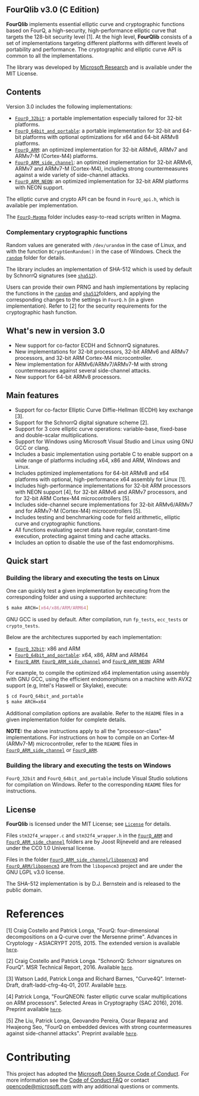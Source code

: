 ## FourQlib v3.0 (C Edition)

**FourQlib** implements essential elliptic curve and cryptographic functions based on FourQ, 
a high-security, high-performance elliptic curve that targets the 128-bit security level [1]. At the 
high level, **FourQlib** consists of a set of implementations targeting different platforms with different
levels of portability and performance. The cryptographic and elliptic curve API is common to all the 
implementations.   

The library was developed by [Microsoft Research](http://research.microsoft.com/) and is available under the MIT License. 

## Contents

Version 3.0 includes the following implementations:
 
* [`FourQ_32bit`](FourQ_32bit/): a portable implementation especially tailored for 32-bit platforms.
* [`FourQ_64bit_and_portable`](FourQ_64bit_and_portable/): a portable implementation for 32-bit and 64-bit platforms with optional
  optimizations for x64 and 64-bit ARMv8 platforms.
* [`FourQ_ARM`](FourQ_ARM/): an optimized implementation for 32-bit ARMv6, ARMv7 and ARMv7-M (Cortex-M4) platforms.
* [`FourQ_ARM_side_channel`](FourQ_ARM_side_channel/): an optimized implementation for 32-bit ARMv6, ARMv7 and ARMv7-M (Cortex-M4),
  including strong countermeasures against a wide variety of side-channel attacks.
* [`FourQ_ARM_NEON`](FourQ_ARM_NEON/): an optimized implementation for 32-bit ARM platforms with NEON support. 

The elliptic curve and crypto API can be found in `FourQ_api.h`, which is available per implementation. 

The [`FourQ-Magma`](FourQ-Magma/) folder includes easy-to-read scripts written in Magma. 

### Complementary cryptographic functions

Random values are generated with `/dev/urandom` in the case of Linux, and with the function `BCryptGenRandom()`
in the case of Windows. Check the [`random`](random/) folder for details.
  
The library includes an implementation of SHA-512 which is used by default by SchnorrQ signatures (see [`sha512`](sha512/)).

Users can provide their own PRNG and hash implementations by replacing the functions in the [`random`](random/) and [`sha512`](sha512/)folders, and applying the corresponding changes to the settings in `FourQ.h` (in a given implementation). 
Refer to [2] for the security requirements for the cryptographic hash function. 

## What's new in version 3.0

* New support for co-factor ECDH and SchnorrQ signatures. 
* New implementations for 32-bit processors, 32-bit ARMv6 and ARMv7 processors, and 32-bit ARM Cortex-M4 microcontroller. 
* New implementation for ARMv6/ARMv7/ARMv7-M with strong countermeasures against several side-channel attacks.
* New support for 64-bit ARMv8 processors.  

## Main features
   
* Support for co-factor Elliptic Curve Diffie-Hellman (ECDH) key exchange [3].
* Support for the SchnorrQ digital signature scheme [2]. 
* Support for 3 core elliptic curve operations: variable-base, fixed-base and double-scalar multiplications.
* Support for Windows using Microsoft Visual Studio and Linux using GNU GCC or clang.    
* Includes a basic implementation using portable C to enable support on a wide range of platforms including x64, x86 
  and ARM, Windows and Linux. 
* Includes pptimized implementations for 64-bit ARMv8 and x64 platforms with optional, high-performance x64 assembly for Linux [1].
* Includes high-performance implementations for 32-bit ARM processors with NEON support [4], for 32-bit ARMv6 and 
  ARMv7 processors, and for 32-bit ARM Cortex-M4 microcontrollers [5].
* Includes side-channel secure implementations for 32-bit ARMv6/ARMv7 and for ARMv7-M (Cortex-M4) microcontrollers [5].
* Includes testing and benchmarking code for field arithmetic, elliptic curve and cryptographic functions. 
* All functions evaluating secret data have regular, constant-time execution, protecting against timing and cache attacks.
* Includes an option to disable the use of the fast endomorphisms.

## Quick start

### Building the library and executing the tests on Linux
    
One can quickly test a given implementation by executing from the corresponding folder and using a supported architecture:

```sh
$ make ARCH=[x64/x86/ARM/ARM64] 
```

GNU GCC is used by default. After compilation, run `fp_tests`, `ecc_tests` or `crypto_tests`. 

Below are the architectures supported by each implementation:

* [`FourQ_32bit`](FourQ_32bit/): x86 and ARM
* [`FourQ_64bit_and_portable`](FourQ_64bit_and_portable/): x64, x86, ARM and ARM64
* [`FourQ_ARM`](FourQ_ARM/), [`FourQ_ARM_side_channel`](FourQ_ARM_side_channel/) and [`FourQ_ARM_NEON`](FourQ_ARM_NEON/): ARM

For example, to compile the optimized x64 implementation using assembly with GNU GCC, using the efficient endomorphisms on a machine with AVX2 support (e.g, Intel's Haswell or Skylake), execute:

```sh
$ cd FourQ_64bit_and_portable
$ make ARCH=x64
```

Additional compilation options are available. Refer to the `README` files in a given implementation folder for complete details.

**NOTE:** the above instructions apply to all the "processor-class" implementations. For instructions on how to compile on an Cortex-M (ARMv7-M) microcontroller, refer to the `README` files in [`FourQ_ARM_side_channel`](FourQ_ARM_side_channel/) or [`FourQ_ARM`](FourQ_ARM/).  
	  
### Building the library and executing the tests on Windows

`FourQ_32bit` and `FourQ_64bit_and_portable` include Visual Studio solutions for compilation on Windows. Refer to the corresponding `README` files for instructions.

## License

**FourQlib** is licensed under the MIT License; see [`License`](LICENSE) for details.

Files `stm32f4_wrapper.c` and `stm32f4_wrapper.h` in the [`FourQ_ARM`](FourQ_ARM/) and [`FourQ_ARM_side_channel`](FourQ_ARM_side_channel/) folders are by Joost Rijneveld and are released under the CC0 1.0 Universal license.

Files in the folder [`FourQ_ARM_side_channel/libopencm3`](FourQ_ARM_side_channel/libopencm3/) and [`FourQ_ARM/libopencm3`](FourQ_ARM/libopencm3/) are from the `libopencm3` project and are under the GNU LGPL v3.0 license.
 
The SHA-512 implementation is by D.J. Bernstein and is released to the public domain.

# References

[1]   Craig Costello and Patrick Longa, "FourQ: four-dimensional decompositions on a Q-curve over the Mersenne prime". Advances in Cryptology - ASIACRYPT 2015, 2015. 
The extended version is available [`here`](http://eprint.iacr.org/2015/565).

[2]   Craig Costello and Patrick Longa. "SchnorrQ: Schnorr signatures on FourQ". MSR Technical Report, 2016. 
Available [`here`](https://www.microsoft.com/en-us/research/wp-content/uploads/2016/07/SchnorrQ.pdf).

[3]   Watson Ladd, Patrick Longa and Richard Barnes, "Curve4Q". Internet-Draft, draft-ladd-cfrg-4q-01, 2017.
Available [`here`](https://www.ietf.org/id/draft-ladd-cfrg-4q-01.txt).

[4]   Patrick Longa, "FourQNEON: faster elliptic curve scalar multiplications on ARM processors". Selected Areas in Cryptography (SAC 2016), 2016.
Preprint available [`here`](http://eprint.iacr.org/2016/645).

[5]   Zhe Liu, Patrick Longa, Geovandro Pereira, Oscar Reparaz and Hwajeong Seo, "FourQ on embedded devices with strong countermeasures against side-channel attacks".
Preprint available [`here`](http://eprint.iacr.org/2016/645).

# Contributing

This project has adopted the [Microsoft Open Source Code of Conduct](https://opensource.microsoft.com/codeofconduct/). For more information see the [Code of Conduct FAQ](https://opensource.microsoft.com/codeofconduct/faq/) or contact [opencode@microsoft.com](mailto:opencode@microsoft.com) with any additional questions or comments.
